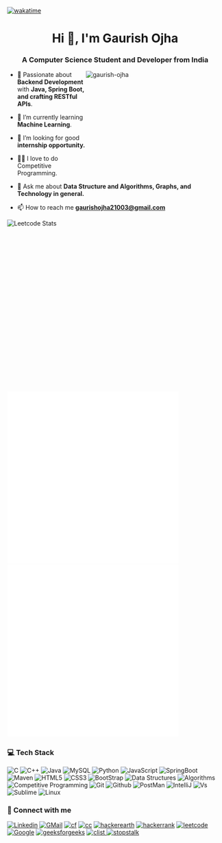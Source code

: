  [![wakatime](https://wakatime.com/badge/user/663e162e-324f-45a9-b59c-3069aeb0e8fa.svg)](https://wakatime.com/@663e162e-324f-45a9-b59c-3069aeb0e8fa)
<h1 align="center">Hi 👋, I'm Gaurish Ojha</h1>
<h3 align="center">A Computer Science Student and Developer from India</h3>
<img align="right" src="https://wakatime.com/share/@gaurish21102/fd40fa31-41f3-4f44-b40d-bb2ebcbdc43d.svg" alt="gaurish-ojha" height="220" width="320" />

- 🔭 Passionate about **Backend Development** with **Java, Spring Boot, and crafting RESTful APIs**.

- 👯 I’m currently learning **Machine Learning**.

- 🤝 I’m looking for good **internship opportunity.**

- 👨‍💻 I love to do Competitive Programming.

- 💬 Ask me about **Data Structure and Algorithms, Graphs, and Technology in general.**

- 📫 How to reach me **gaurishojha21003@gmail.com**
<div>
  <img src="https://leetcard.jacoblin.cool/gaurish102?ext=contest" alt="Leetcode Stats" width="400" height="400" style="float: left; margin-right: 20px;" /> 
  <img src="https://github.com/GaurishIIITNR/cc-visualizer/blob/main/src/main/java/com/ccvisualizer/ccvisualizer/output.svg" alt="Codechef Stats" width="400" height="400" />
  <img src="https://github.com/GaurishIIITNR/cf-stats/blob/main/output/light_card.svg" alt="Codeforces Stats" width="400" height="400" />
</div>

### 💻 Tech Stack
![C](https://img.shields.io/badge/C-00599C?style=for-the-badge&logo=c&logoColor=white)
![C++](https://img.shields.io/badge/c++-%2300599C.svg?style=for-the-badge&logo=c%2B%2B&logoColor=white) 
![Java](https://img.shields.io/badge/Java-ED8B00?style=for-the-badge&logo=openjdk&logoColor=white)
![MySQL](https://img.shields.io/badge/MySQL-%2300000f?style=for-the-badge&logo=mysql&logoColor=white)
![Python](https://img.shields.io/badge/python-3670A0?style=for-the-badge&logo=python&logoColor=ffdd54) 
![JavaScript](https://img.shields.io/badge/javascript-%23323330.svg?style=for-the-badge&logo=javascript&logoColor=%23F7DF1E)
![SpringBoot](https://img.shields.io/badge/Spring%20Boot-6DB33F.svg?style=for-the-badge&logo=Spring-Boot&logoColor=white)
![Maven](https://img.shields.io/badge/Apache%20Maven-C71A36.svg?style=for-the-badge&logo=Apache-Maven&logoColor=white)
![HTML5](https://img.shields.io/badge/html5-%23E34F26.svg?style=for-the-badge&logo=html5&logoColor=white) 
![CSS3](https://img.shields.io/badge/css3-%231572B6.svg?style=for-the-badge&logo=css3&logoColor=white)
![BootStrap](https://img.shields.io/badge/Bootstrap-563D7C?style=for-the-badge&logo=bootstrap&logoColor=white)
![Data Structures](https://img.shields.io/badge/Data%20Structures-%2382C900?style=for-the-badge)
![Algorithms](https://img.shields.io/badge/Algorithms-%23F05032?style=for-the-badge)
![Competitive Programming](https://img.shields.io/badge/Competitive%20Coding-%2325A162?style=for-the-badge)
![Git](https://img.shields.io/badge/Git-F05032.svg?style=for-the-badge&logo=Git&logoColor=white)
![Github](https://img.shields.io/badge/GitHub-181717.svg?style=for-the-badge&logo=GitHub&logoColor=white)
![PostMan](https://img.shields.io/badge/Postman-FF6C37.svg?style=for-the-badge&logo=Postman&logoColor=white)
![IntelliJ](https://img.shields.io/badge/IntelliJ%20IDEA-000000.svg?style=for-the-badge&logo=IntelliJ-IDEA&logoColor=white)
![Vs](https://img.shields.io/badge/Visual%20Studio%20Code-007ACC.svg?style=for-the-badge&logo=Visual-Studio-Code&logoColor=white)
![Sublime](https://img.shields.io/badge/Sublime%20Text-FF9800.svg?style=for-the-badge&logo=Sublime-Text&logoColor=white)
![Linux](https://img.shields.io/badge/Linux-FCC624.svg?style=for-the-badge&logo=Linux&logoColor=black)

### 📱 Connect with me
[![Linkedin](https://img.shields.io/badge/LinkedIn-0A66C2.svg?style=for-the-badge&logo=LinkedIn&logoColor=white)](https://linkedin.com/in/gaurish-ojha)
[![GMail](https://img.shields.io/badge/Gmail-EA4335.svg?style=for-the-badge&logo=Gmail&logoColor=white)](mailto:gaurishojha21003@gmail.com)
[![cf](https://img.shields.io/badge/Codeforces-1F8ACB.svg?style=for-the-badge&logo=Codeforces&logoColor=white)](https://codeforces.com/profile/atal.21003)
[![cc](https://img.shields.io/badge/CodeChef-5B4638.svg?style=for-the-badge&logo=CodeChef&logoColor=white)](https://www.codechef.com/users/atal21003)
[![hackerearth](https://img.shields.io/badge/HackerEarth-2C3454.svg?style=for-the-badge&logo=HackerEarth&logoColor=white)](https://www.hackerearth.com/@atal21003)
[![hackerrank](https://img.shields.io/badge/HackerRank-00EA64.svg?style=for-the-badge&logo=HackerRank&logoColor=white)](https://www.hackerrank.com/gaurishojha21003)
[![leetcode](https://img.shields.io/badge/LeetCode-FFA116.svg?style=for-the-badge&logo=LeetCode&logoColor=white)](https://www.leetcode.com/gaurish102)
[![Google](https://img.shields.io/badge/Google-4285F4.svg?style=for-the-badge&logo=Google&logoColor=white)](https://clist.by/account/atal/resource/codingcompetitions.withgoogle.com/)
[![geeksforgeeks](https://img.shields.io/badge/GeeksforGeeks-2F8D46.svg?style=for-the-badge&logo=GeeksforGeeks&logoColor=white)](https://auth.geeksforgeeks.org/user/gaurish_ojha/)
<a href="https://clist.by/coder/atal21003/">
    <img src="https://clist.by/static/img/logo-48.png?1695241025" alt="clist" style="width: 48px; height: 24px;" />
</a>
[![stopstalk](https://img.shields.io/badge/StopStalk-536DFE.svg?style=for-the-badge&logo=StopStalk&logoColor=white)](https://www.stopstalk.com/user/profile/Gaurish_Ojha)
